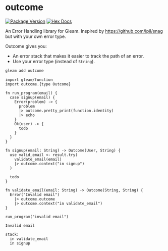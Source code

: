 # outcome

[![Package Version](https://img.shields.io/hexpm/v/outcome)](https://hex.pm/packages/outcome)
[![Hex Docs](https://img.shields.io/badge/hex-docs-ffaff3)](https://hexdocs.pm/outcome/)

An Error Handling library for Gleam. Inspired by
<https://github.com/lpil/snag> but with your own error type.

Outcome gives you:

- An error stack that makes it easier to track the path of an error.
- Use your error type (instead of `String`).

```sh
gleam add outcome
```

```gleam
import gleam/function
import outcome.{type Outcome}

fn run_program(email) {
  case signup(email) {
    Error(problem) -> {
      problem
      |> outcome.pretty_print(function.identity)
      |> echo
    }
    Ok(user) -> {
      todo
    }
  }
}

fn signup(email: String) -> Outcome(User, String) {
  use valid_email <- result.try(
    validate_email(email)
    |> outcome.context("in signup")
  )

  todo
}

fn validate_email(email: String) -> Outcome(String, String) {
  Error("Invalid email")
    |> outcome.outcome
    |> outcome.context("in validate_email")
}
```

```text
run_program("invalid email")

Invalid email

stack:
  in validate_email
  in signup
```
